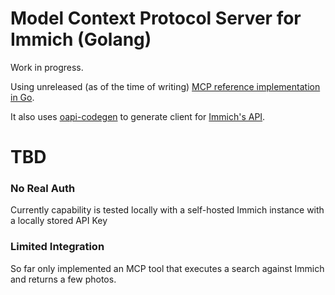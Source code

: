 # Model Context Protocol Server for Immich (Golang)

Work in progress.

Using unreleased (as of the time of writing) [MCP reference implementation in Go](https://github.com/modelcontextprotocol/go-sdk).

It also uses [oapi-codegen](https://github.com/oapi-codegen/oapi-codegen) to generate client for [Immich's API](https://immich.app/docs/developer/open-api/).

# TBD

### No Real Auth
Currently capability is tested locally with a self-hosted Immich instance with a locally stored API Key

### Limited Integration
So far only implemented an MCP tool that executes a search against Immich and returns a few photos.
